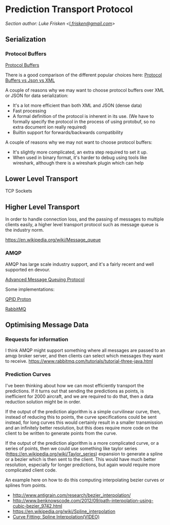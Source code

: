 Prediction Transport Protocol
===========================================

_Section author: Luke Frisken <[l.frisken@gmail.com](mailto:l.frisken@gmail.com)>_

Serialization
------------------

### Protocol Buffers
[Protocol Buffers](https://developers.google.com/protocol-buffers/)

There is a good comparison of the different popular choices here:
[Protocol Buffers vs Json vs XML](http://stackoverflow.com/questions/14028293/google-protocol-buffers-vs-json-vs-xml)

A couple of reasons why we may want to choose protocol buffers over XML or JSON for data serialization:

 - It's a lot more efficient than both XML and JSON (dense data)
 - Fast processing
 - A formal definition of the protocol is inherent in its use.
 (We have to formally specify the protocol in the process of using protobuf,
 so no extra document ion really required)
 - Builtin support for forwards/backwards compatibility

A couple of reasons why we may not want to choose protocol buffers:

 - It's slightly more complicated, an extra step required to set it up.
 - When used in binary format, it's harder to debug using tools like wireshark, although there is a wireshark plugin which can help



Lower Level Transport
---------------------

TCP Sockets


Higher Level Transport
-------------------------

In order to handle connection loss, and the passing of messages to multiple clients easily, a higher level transport protocol such
as message queue is the industry norm.

https://en.wikipedia.org/wiki/Message_queue


### AMQP

AMQP has large scale industry support, and it's a fairly recent and well supported en devour.

[Advanced Message Queuing Protocol](https://en.wikipedia.org/wiki/Advanced_Message_Queuing_Protocol)

Some implementations:

[QPID Proton](https://github.com/apache/qpid-proton)

[RabbitMQ](https://www.rabbitmq.com/)


Optimising Message Data
---------------------------

### Requests for information
I think AMQP might support something where all messages are passed to an amqp broker server, and then clients can select which messages they want to receive.
https://www.rabbitmq.com/tutorials/tutorial-three-java.html


### Prediction Curves
I've been thinking about how we can most efficiently transport the predictions. If it turns out that sending the predictions as points, is inefficient for
2000 aircraft, and we are required to do that, then a data reduction solution might be in order.

If the output of the prediction algorithm is a simple curvilinear curve, then, instead of reducing this to points, the curve specifications could be sent instead,
for long curves this would certainly result in a smaller transmission and an infinitely better resolution, but this does require more code on the client
to be written to generate points from the curve.

If the output of the prediction algorithm is a more complicated curve, or a series of points, then we could use something like taylor series (https://en.wikipedia.org/wiki/Taylor_series)
expansion to generate a spline or a bezier which is then sent to the client. This would have much better resolution, especially for longer predictions, but
again would require more complicated client code.

An example here on how to do this computing interpolating bezier curves or splines from points.

 - <http://www.antigrain.com/research/bezier_interpolation/>
 - <http://www.benknowscode.com/2012/09/path-interpolation-using-cubic-bezier_9742.html>
 - <https://en.wikipedia.org/wiki/Spline_interpolation>
 - [Curve Fitting: Spline Interpolation(VIDEO)](https://www.youtube.com/watch?v=dxvmafuP9Wk)
